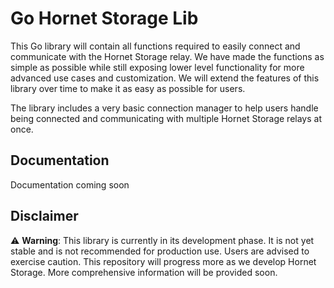 # Go Hornet Storage Lib

This Go library will contain all functions required to easily connect and communicate with the Hornet Storage relay. We have made the functions as simple as possible while still exposing lower level functionality for more advanced use cases and customization. We will extend the features of this library over time to make it as easy as possible for users.

The library includes a very basic connection manager to help users handle being connected and communicating with multiple Hornet Storage relays at once.

## Documentation

Documentation coming soon

## Disclaimer
⚠️ **Warning**: This library is currently in its development phase. It is not yet stable and is not recommended for production use. Users are advised to exercise caution. This repository will progress more as we develop Hornet Storage. More comprehensive information will be provided soon.
